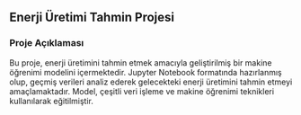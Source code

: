 ## Enerji Üretimi Tahmin Projesi

### Proje Açıklaması

Bu proje, enerji üretimini tahmin etmek amacıyla geliştirilmiş bir makine öğrenimi modelini içermektedir. Jupyter Notebook formatında hazırlanmış olup, geçmiş verileri analiz ederek gelecekteki enerji üretimini tahmin etmeyi amaçlamaktadır. Model, çeşitli veri işleme ve makine öğrenimi teknikleri kullanılarak eğitilmiştir.
